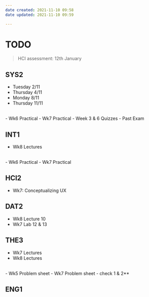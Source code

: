 ```yaml
---
date created: 2021-11-10 09:58
date updated: 2021-11-10 09:59

---
```


# TODO

> HCI assessment: 12th January

## SYS2

- Tuesday 2/11
- Thursday 4/11
- Monday 8/11
- Thursday 11/11
<br>
- Wk6 Practical
- Wk7 Practical
- Week 3 & 6 Quizzes
- Past Exam

## INT1

- Wk8 Lectures
<br>
- Wk6 Practical
- Wk7 Practical

## HCI2

- Wk7: Conceptualizing UX

## DAT2

- Wk8 Lecture 10
- Wk7 Lab 12 & 13

## THE3

- Wk7 Lectures
- Wk8 Lectures
<br>
- Wk5 Problem sheet
- Wk7 Problem sheet - check 1 & 2**

## ENG1
